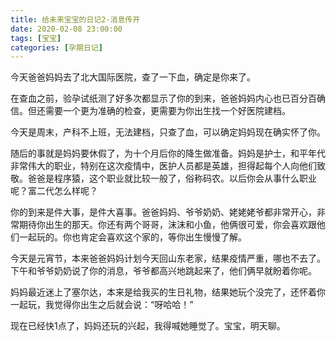 ```yaml
---
title: 给未来宝宝的日记2-消息传开
date: 2020-02-08 23:00:00
tags: [宝宝]
categories: [孕期日记]
---
```


今天爸爸妈妈去了北大国际医院，查了一下血，确定是你来了。

<!--more-->

在查血之前，验孕试纸测了好多次都显示了你的到来，爸爸妈妈内心也已百分百确信。但还需要一个更为准确的检查，更需要为你出生找一个好医院建档。

今天是周末，产科不上班，无法建档，只查了血，可以确定妈妈现在确实怀了你。

随后的事就是妈妈要休假了，为十个月后你的降生做准备。妈妈是护士，和平年代非常伟大的职业，特别在这次疫情中，医护人员都是英雄，担得起每个人向他们致敬。爸爸是程序猿，这个职业就比较一般了，俗称码农。以后你会从事什么职业呢？富二代怎么样呢？

你的到来是件大事，是件大喜事。爸爸妈妈、爷爷奶奶、姥姥姥爷都非常开心，非常期待你出生的那天。你还有两个哥哥，沫沫和小鱼，他俩很可爱，你会喜欢跟他们一起玩的。你也肯定会喜欢这个家的，等你出生慢慢了解。

今天是元宵节，本来爸爸妈妈计划今天回山东老家，结果疫情严重，哪也不去了。下午和爷爷奶奶说了你的消息，爷爷都高兴地跳起来了，他们俩早就盼着你呢。

妈妈最近迷上了塞尔达，本来是给我买的生日礼物，结果她玩个没完了，还怀着你一起玩，我觉得你出生之后就会说：“呀哈哈！”

现在已经快1点了，妈妈还玩的兴起，我得喊她睡觉了。宝宝，明天聊。